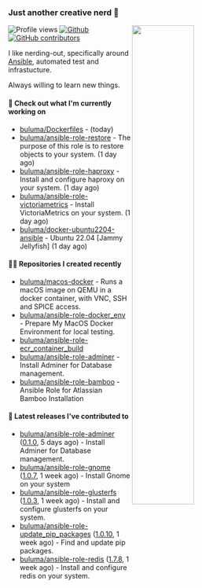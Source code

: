 ### Just another creative nerd 👋


![Profile views](https://gpvc.arturio.dev/buluma) <a href="https://gitstats.me/buluma">
  <img align="right" src="https://github-readme-stats.vercel.app/api?username=buluma&theme=gotham&show_icons=true" width="50%"/>
</a>
[![Github](https://img.shields.io/badge/-buluma-black?style=flat&labelColor=black&logo=github&logoColor=white&include_all_commits=true&count_private=true)](https://gitstats.me/buluma)
[![GitHub contributors](https://img.shields.io/github/contributors/buluma/badges.svg)](https://GitHub.com/buluma/badges/graphs/contributors/)

I like nerding-out, specifically around [Ansible](https://github.com/ansible/ansible), automated test and infrastucture.

Always willing to learn new things.

#### 👷 Check out what I'm currently working on

- [buluma/Dockerfiles](https://github.com/buluma/Dockerfiles) -  (today)
- [buluma/ansible-role-restore](https://github.com/buluma/ansible-role-restore) - The purpose of this role is to restore objects to your system. (1 day ago)
- [buluma/ansible-role-haproxy](https://github.com/buluma/ansible-role-haproxy) - Install and configure haproxy on your system. (1 day ago)
- [buluma/ansible-role-victoriametrics](https://github.com/buluma/ansible-role-victoriametrics) - Install VictoriaMetrics on your system. (1 day ago)
- [buluma/docker-ubuntu2204-ansible](https://github.com/buluma/docker-ubuntu2204-ansible) - Ubuntu 22.04 [Jammy Jellyfish] (1 day ago)

#### 👨‍💻 Repositories I created recently

- [buluma/macos-docker](https://github.com/buluma/macos-docker) - Runs a macOS image on QEMU in a docker container, with VNC, SSH and SPICE access.
- [buluma/ansible-role-docker_env](https://github.com/buluma/ansible-role-docker_env) - Prepare My MacOS Docker Environment for local testing.
- [buluma/ansible-role-ecr_container_build](https://github.com/buluma/ansible-role-ecr_container_build)
- [buluma/ansible-role-adminer](https://github.com/buluma/ansible-role-adminer) - Install Adminer for Database management.
- [buluma/ansible-role-bamboo](https://github.com/buluma/ansible-role-bamboo) - Ansible Role for Atlassian Bamboo Installation

#### 🚀 Latest releases I've contributed to

- [buluma/ansible-role-adminer](https://github.com/buluma/ansible-role-adminer) ([0.1.0](https://github.com/buluma/ansible-role-adminer/releases/tag/0.1.0), 5 days ago) - Install Adminer for Database management.
- [buluma/ansible-role-gnome](https://github.com/buluma/ansible-role-gnome) ([1.0.7](https://github.com/buluma/ansible-role-gnome/releases/tag/1.0.7), 1 week ago) - Install Gnome on your system
- [buluma/ansible-role-glusterfs](https://github.com/buluma/ansible-role-glusterfs) ([1.0.3](https://github.com/buluma/ansible-role-glusterfs/releases/tag/1.0.3), 1 week ago) - Install and configure glusterfs on your system.
- [buluma/ansible-role-update_pip_packages](https://github.com/buluma/ansible-role-update_pip_packages) ([1.0.10](https://github.com/buluma/ansible-role-update_pip_packages/releases/tag/1.0.10), 1 week ago) - Find and update pip packages.
- [buluma/ansible-role-redis](https://github.com/buluma/ansible-role-redis) ([1.7.8](https://github.com/buluma/ansible-role-redis/releases/tag/1.7.8), 1 week ago) - Install and configure redis on your system.


